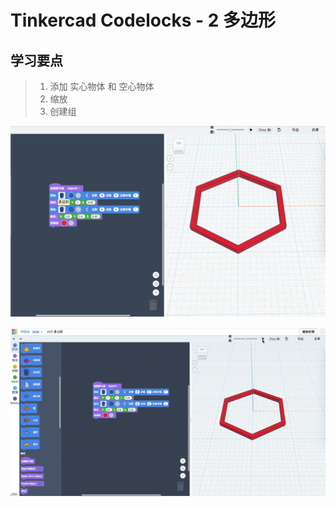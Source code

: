 # Tinkercad Codelocks - 2 多边形

## 学习要点

> 1. 添加 实心物体 和 空心物体  
> 2. 缩放  
> 3. 创建组  

![](images/A02-1.png)

![](images/A02-gif.gif)
